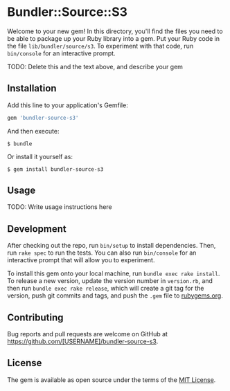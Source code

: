 # Bundler::Source::S3

Welcome to your new gem! In this directory, you'll find the files you need to be able to package up your Ruby library into a gem. Put your Ruby code in the file `lib/bundler/source/s3`. To experiment with that code, run `bin/console` for an interactive prompt.

TODO: Delete this and the text above, and describe your gem

## Installation

Add this line to your application's Gemfile:

```ruby
gem 'bundler-source-s3'
```

And then execute:

    $ bundle

Or install it yourself as:

    $ gem install bundler-source-s3

## Usage

TODO: Write usage instructions here

## Development

After checking out the repo, run `bin/setup` to install dependencies. Then, run `rake spec` to run the tests. You can also run `bin/console` for an interactive prompt that will allow you to experiment.

To install this gem onto your local machine, run `bundle exec rake install`. To release a new version, update the version number in `version.rb`, and then run `bundle exec rake release`, which will create a git tag for the version, push git commits and tags, and push the `.gem` file to [rubygems.org](https://rubygems.org).

## Contributing

Bug reports and pull requests are welcome on GitHub at https://github.com/[USERNAME]/bundler-source-s3.

## License

The gem is available as open source under the terms of the [MIT License](https://opensource.org/licenses/MIT).
